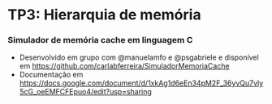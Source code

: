 # TP3: Hierarquia de memória

### Simulador de memória cache em linguagem C

- Desenvolvido em grupo com @manuelamfo e @psgabriele e disponível em https://github.com/carlabferreira/SimuladorMemoriaCache
- Documentação em https://docs.google.com/document/d/1xkAg1d6eEn34pM2F_36yvQu7vly5cG_oeEMFCFEpuo4/edit?usp=sharing

